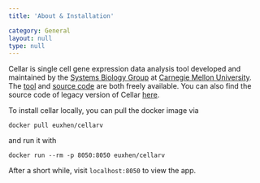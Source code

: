```yaml
---
title: 'About & Installation'

category: General
layout: null
type: null
---
```

Cellar is single cell gene expression data analysis tool developed and maintained by the [Systems Biology Group](http://www.sb.cs.cmu.edu/) at [Carnegie Mellon University](https://www.cmu.edu/). The [tool](https://data.test.hubmapconsortium.org/app/cellar) and [source code](https://github.com/ferrocactus/CellarV) are both freely available. You can also find the source code of legacy version of Cellar [here](https://github.com/ferrocactus/cellar).

To install cellar locally, you can pull the docker image via
```
docker pull euxhen/cellarv
```
and run it with
```
docker run --rm -p 8050:8050 euxhen/cellarv
```

After a short while, visit `localhost:8050` to view the app.
